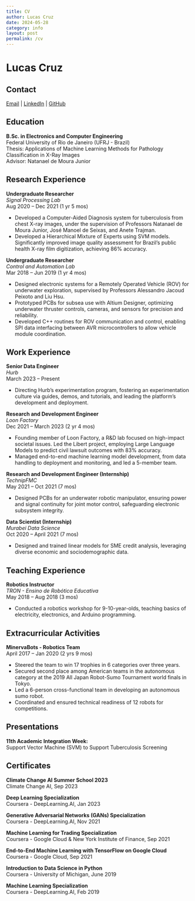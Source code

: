 ```yaml
---
title: CV
author: Lucas Cruz
date: 2024-05-28
category: info
layout: post
permalink: /cv
---
```


# Lucas Cruz

## Contact

[Email](mailto:lucas@lucas-cruz.com) | [LinkedIn](https://www.linkedin.com/in/lucasdearaujocruz) | [GitHub](https://github.com/cruz-lucas)

## Education

**B.Sc. in Electronics and Computer Engineering**  
Federal University of Rio de Janeiro (UFRJ - Brazil)  
Thesis: Applications of Machine Learning Methods for Pathology Classification in X-Ray Images  
Advisor: Natanael de Moura Junior

## Research Experience

**Undergraduate Researcher**  
*Signal Processing Lab*  
Aug 2020 – Dec 2021 (1 yr 5 mos)
- Developed a Computer-Aided Diagnosis system for tuberculosis from chest X-ray images, under the supervision of Professors Natanael de Moura Junior, José Manoel de Seixas, and Anete Trajman.
- Developed a Hierarchical Mixture of Experts using SVM models. Significantly improved image quality assessment for Brazil’s public health X-ray film digitization, achieving 86% accuracy.

**Undergraduate Researcher**  
*Control and Automation Lab*  
Mar 2018 – Jun 2019 (1 yr 4 mos)
- Designed electronic systems for a Remotely Operated Vehicle (ROV) for underwater exploration, supervised by Professors Alessandro Jacoud Peixoto and Liu Hsu.
- Prototyped PCBs for subsea use with Altium Designer, optimizing underwater thruster controls, cameras, and sensors for precision and reliability.
- Developed C++ routines for ROV communication and control, enabling SPI data interfacing between AVR microcontrollers to allow vehicle module coordination.

## Work Experience

**Senior Data Engineer**  
*Hurb*  
March 2023 – Present
- Directing Hurb’s experimentation program, fostering an experimentation culture via guides, demos, and tutorials, and leading the platform’s development and deployment.

**Research and Development Engineer**  
*Loon Factory*  
Dec 2021 – March 2023 (2 yr 4 mos)
- Founding member of Loon Factory, a R&D lab focused on high-impact societal issues. Led the Libert project, employing Large Language Models to predict civil lawsuit outcomes with 83% accuracy.
- Managed end-to-end machine learning model development, from data handling to deployment and monitoring, and led a 5-member team.

**Research and Development Engineer (Internship)**  
*TechnipFMC*  
May 2021 – Oct 2021 (7 mos)
- Designed PCBs for an underwater robotic manipulator, ensuring power and signal continuity for joint motor control, safeguarding electronic subsystem integrity.

**Data Scientist (Internship)**  
*Murabei Data Science*  
Oct 2020 – April 2021 (7 mos)
- Designed and trained linear models for SME credit analysis, leveraging diverse economic and sociodemographic data.

## Teaching Experience

**Robotics Instructor**  
*TRON - Ensino de Robótica Educativa*  
May 2018 – Aug 2018 (3 mos)
- Conducted a robotics workshop for 9-10-year-olds, teaching basics of electricity, electronics, and Arduino programming.

## Extracurricular Activities

**MinervaBots - Robotics Team**  
April 2017 – Jan 2020 (2 yrs 9 mos)
- Steered the team to win 17 trophies in 6 categories over three years.
- Secured second place among American teams in the autonomous category at the 2019 All Japan Robot-Sumo Tournament world finals in Tokyo.
- Led a 6-person cross-functional team in developing an autonomous sumo robot.
- Coordinated and ensured technical readiness of 12 robots for competitions.

## Presentations

**11th Academic Integration Week:**  
Support Vector Machine (SVM) to Support Tuberculosis Screening

## Certificates

**Climate Change AI Summer School 2023**  
Climate Change AI, Sep 2023

**Deep Learning Specialization**  
Coursera - DeepLearning.AI, Jan 2023

**Generative Adversarial Networks (GANs) Specialization**  
Coursera - DeepLearning.AI, Nov 2021

**Machine Learning for Trading Specialization**  
Coursera - Google Cloud & New York Institute of Finance, Sep 2021

**End-to-End Machine Learning with TensorFlow on Google Cloud**  
Coursera - Google Cloud, Sep 2021

**Introduction to Data Science in Python**  
Coursera - University of Michigan, June 2019

**Machine Learning Specialization**  
Coursera - DeepLearning.AI, Feb 2019

